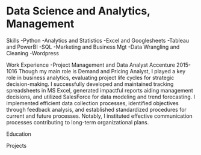 # Data Science and Analytics, Management

Skills
-Python 
-Analytics and Statistics
-Excel and Googlesheets 
-Tableau and PowerBI
-SQL 
-Marketing and Business Mgt
-Data Wrangling and Cleaning 
-Wordpress


Work Experience
-Project Management and Data Analyst
Accenture
2015-1016
Though my main role is Demand and Pricing Analyst, I played a key role in business analytics, evaluating project life cycles for strategic decision-making. I successfully developed and maintained tracking spreadsheets in MS Excel, generated impactful reports aiding management decisions, and utilized SalesForce for data modeling and trend forecasting. I implemented efficient data collection processes, identified objectives through feedback analysis, and established standardized procedures for current and future processes. Notably, I instituted effective communication processes contributing to long-term organizational plans.


Education

Projects
